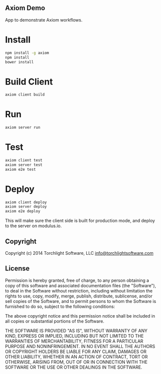 ## Axiom Demo

App to demonstrate Axiom workflows.

# Install

```bash
npm install -g axiom
npm install
bower install
```
# Build Client

```bash
axiom client build
```

# Run

```bash
axiom server run
```

# Test

```bash
axiom client test
axiom server test
axiom e2e test
```

# Deploy

```bash
axiom client deploy
axiom server deploy
axiom e2e deploy
```

This will make sure the client side is built for production mode, and deploy to the server on modulus.io.

## Copyright

Copyright (c) 2014 Torchlight Software, LLC <info@torchlightsoftware.com>

## License

Permission is hereby granted, free of charge, to any person obtaining
a copy of this software and associated documentation files (the
"Software"), to deal in the Software without restriction, including
without limitation the rights to use, copy, modify, merge, publish,
distribute, sublicense, and/or sell copies of the Software, and to
permit persons to whom the Software is furnished to do so, subject to
the following conditions:

The above copyright notice and this permission notice shall be
included in all copies or substantial portions of the Software.

THE SOFTWARE IS PROVIDED "AS IS", WITHOUT WARRANTY OF ANY KIND,
EXPRESS OR IMPLIED, INCLUDING BUT NOT LIMITED TO THE WARRANTIES OF
MERCHANTABILITY, FITNESS FOR A PARTICULAR PURPOSE AND
NONINFRINGEMENT. IN NO EVENT SHALL THE AUTHORS OR COPYRIGHT HOLDERS BE
LIABLE FOR ANY CLAIM, DAMAGES OR OTHER LIABILITY, WHETHER IN AN ACTION
OF CONTRACT, TORT OR OTHERWISE, ARISING FROM, OUT OF OR IN CONNECTION
WITH THE SOFTWARE OR THE USE OR OTHER DEALINGS IN THE SOFTWARE.
